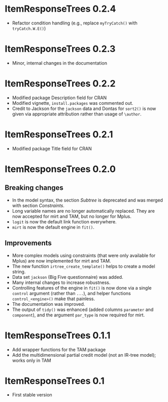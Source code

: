 # ItemResponseTrees 0.2.4

* Refactor condition handling (e.g., replace `myTryCatch()` with `tryCatch.W.E()`)

# ItemResponseTrees 0.2.3

* Minor, internal changes in the documentation

# ItemResponseTrees 0.2.2

* Modified package Description field for CRAN
* Modified vignette, `install.packages` was commented out.
* Credit to Jackson for the `jackson` data and Dontas for `sort2()` is now given via appropriate attribution rather than usage of `\author`.

# ItemResponseTrees 0.2.1

* Modified package Title field for CRAN

# ItemResponseTrees 0.2.0

## Breaking changes

* In the model syntax, the section *Subtree* is deprecated and was merged with section *Constraints*.
* Long variable names are no longer automatically replaced. They are now accepted for mirt and TAM, but no longer for Mplus.
* `logit` is now the default link function everywhere.
* `mirt` is now the default engine in `fit()`.

## Improvements

* More complex models using constraints (that were only available for Mplus) are now implemented for mirt and TAM.
* The new function `irtree_create_template()` helps to create a model string.
* Data set `jackson` (Big Five questionnaire) was added.
* Many internal changes to increase robustness.
* Controlling features of the engine in `fit()` is now done via a single `control` argument (rather than `...`), and helper functions `control_<engine>()` make that painless.
* The documentation was improved.
* The output of `tidy()` was enhanced (added columns `parameter` and `component`), and the argument `par_type` is now required for mirt.

# ItemResponseTrees 0.1.1

* Add wrapper functions for the TAM package
* Add the multidimensional partial credit model (not an IR-tree model); works only in TAM

# ItemResponseTrees 0.1

* First stable version
